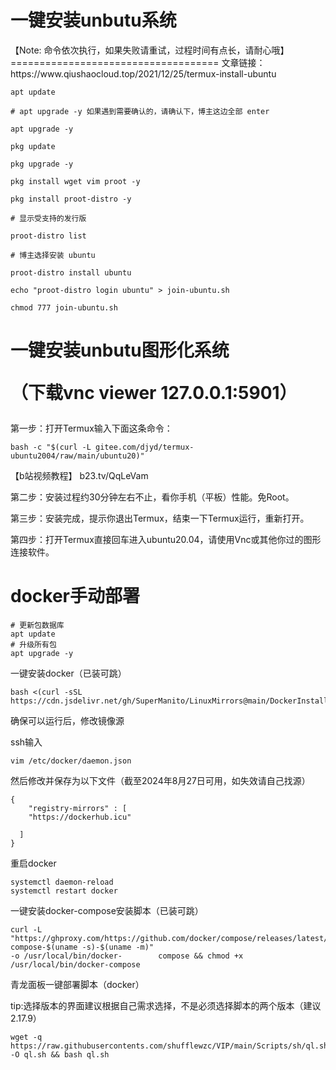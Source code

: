 




<h1>一键安装unbutu系统
</h1>
【Note: 命令依次执行，如果失败请重试，过程时间有点长，请耐心哦】
====================================
文章链接： https://www.qiushaocloud.top/2021/12/25/termux-install-ubuntu

    apt update

    # apt upgrade -y 如果遇到需要确认的，请确认下，博主这边全部 enter

    apt upgrade -y

    pkg update

    pkg upgrade -y

    pkg install wget vim proot -y

    pkg install proot-distro -y

    # 显示受支持的发行版

    proot-distro list

    # 博主选择安装 ubuntu

    proot-distro install ubuntu

    echo "proot-distro login ubuntu" > join-ubuntu.sh

    chmod 777 join-ubuntu.sh








<h1>一键安装unbutu图形化系统

  （下载vnc viewer 127.0.0.1:5901）
</h1>
第一步：打开Termux输入下面这条命令：

    bash -c "$(curl -L gitee.com/djyd/termux-ubuntu2004/raw/main/ubuntu20)"

【b站视频教程】 b23.tv/QqLeVam

第二步：安装过程约30分钟左右不止，看你手机（平板）性能。免Root。

第三步：安装完成，提示你退出Termux，结束一下Termux运行，重新打开。

第四步：打开Termux直接回车进入ubuntu20.04，请使用Vnc或其他你过的图形连接软件。



<h1>docker手动部署</h1>
    
    # 更新包数据库
    apt update
    # 升级所有包
    apt upgrade -y
    
一键安装docker（已装可跳）

    bash <(curl -sSL https://cdn.jsdelivr.net/gh/SuperManito/LinuxMirrors@main/DockerInstallation.sh)

确保可以运行后，修改镜像源

ssh输入

    vim /etc/docker/daemon.json

然后修改并保存为以下文件（截至2024年8月27日可用，如失效请自己找源）

    {
        "registry-mirrors" : [
        "https://dockerhub.icu"
        
      ]
    }
    
重启docker

    systemctl daemon-reload
    systemctl restart docker
    
一键安装docker-compose安装脚本（已装可跳）

    curl -L "https://ghproxy.com/https://github.com/docker/compose/releases/latest/download/docker-compose-$(uname -s)-$(uname -m)" 
    -o /usr/local/bin/docker-        compose && chmod +x /usr/local/bin/docker-compose

青龙面板一键部署脚本（docker）

tip:选择版本的界面建议根据自己需求选择，不是必须选择脚本的两个版本（建议2.17.9）

    wget -q https://raw.githubusercontents.com/shufflewzc/VIP/main/Scripts/sh/ql.sh -O ql.sh && bash ql.sh




